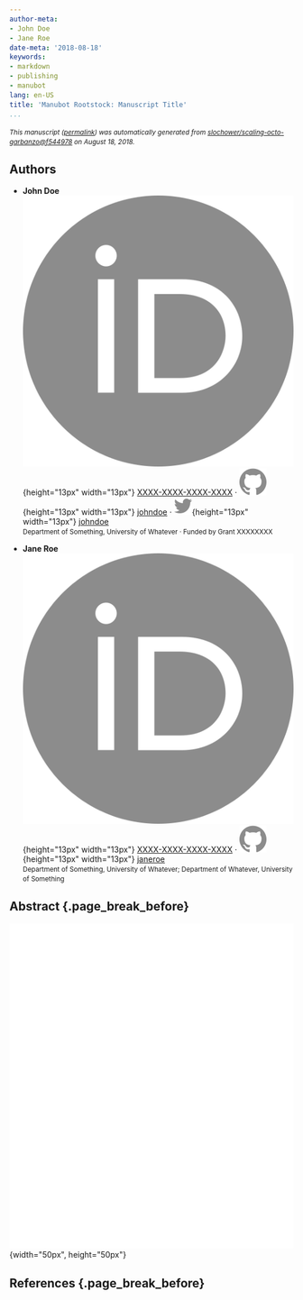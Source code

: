 ```yaml
---
author-meta:
- John Doe
- Jane Roe
date-meta: '2018-08-18'
keywords:
- markdown
- publishing
- manubot
lang: en-US
title: 'Manubot Rootstock: Manuscript Title'
...
```







<small><em>
This manuscript
([permalink](https://slochower.github.io/scaling-octo-garbanzo/v/f544978a5d6cb5eae6884dfdc3780b6b082829eb/))
was automatically generated
from [slochower/scaling-octo-garbanzo@f544978](https://github.com/slochower/scaling-octo-garbanzo/tree/f544978a5d6cb5eae6884dfdc3780b6b082829eb)
on August 18, 2018.
</em></small>

## Authors



+ **John Doe**<br>
    ![ORCID icon](images/orcid.svg){height="13px" width="13px"}
    [XXXX-XXXX-XXXX-XXXX](https://orcid.org/XXXX-XXXX-XXXX-XXXX)
    · ![GitHub icon](images/github.svg){height="13px" width="13px"}
    [johndoe](https://github.com/johndoe)
    · ![Twitter icon](images/twitter.svg){height="13px" width="13px"}
    [johndoe](https://twitter.com/johndoe)<br>
  <small>
     Department of Something, University of Whatever
     · Funded by Grant XXXXXXXX
  </small>

+ **Jane Roe**<br>
    ![ORCID icon](images/orcid.svg){height="13px" width="13px"}
    [XXXX-XXXX-XXXX-XXXX](https://orcid.org/XXXX-XXXX-XXXX-XXXX)
    · ![GitHub icon](images/github.svg){height="13px" width="13px"}
    [janeroe](https://github.com/janeroe)<br>
  <small>
     Department of Something, University of Whatever; Department of Whatever, University of Something
  </small>



## Abstract {.page_break_before}




![](images/figure.png){width="50px", height="50px"}

## References {.page_break_before}

<!-- Explicitly insert bibliography here -->
<div id="refs"></div>
